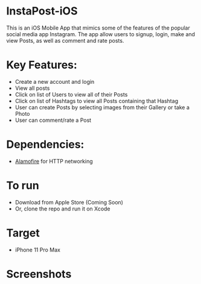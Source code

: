 # InstaPost-iOS
This is an iOS Mobile App that mimics some of the features of the popular social media app Instagram. The app allow users to signup, login, make and view Posts, as well as comment and rate posts.

# Key Features:
- Create a new account and login
- View all posts
- Click on list of Users to view all of their Posts
- Click on list of Hashtags to view all Posts containing that Hashtag
- User can create Posts by selecting images from their Gallery or take a Photo
- User can comment/rate a Post

# Dependencies:
- [Alamofire](https://github.com/Alamofire/Alamofire) for HTTP networking

# To run
- Download from Apple Store (Coming Soon)
- Or, clone the repo and run it on Xcode

# Target
- iPhone 11 Pro Max

# Screenshots
